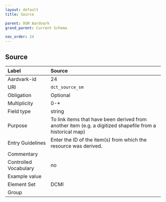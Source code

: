 ```yaml
---
layout: default
title: Source

parent: OGM Aardvark
grand_parent: Current Schema

nav_order: 24
---
```


## Source

| Label                 | Source                                                                                                   |
|:----------------------|:---------------------------------------------------------------------------------------------------------|
| Aardvark-id           | 24                                                                                                       |
| URI                   | `dct_source_sm`                                                                                          |
| Obligation            | Optional                                                                                                 |
| Multiplicity          | 0-*                                                                                                      |
| Field type            | string                                                                                                   |
| Purpose               | To link items that have been derived from another item (e.g. a digitized shapefile from a historical map) |
| Entry Guidelines      | Enter the ID of the item(s) from which the resource was derived.                                         |
| Commentary            |                                                                                                          |
| Controlled Vocabulary | no                                                                                                       |
| Example value         |                                                                                                          |
| Element Set           | DCMI                                                                                                     |
| Group                 |                                                                                                          |
